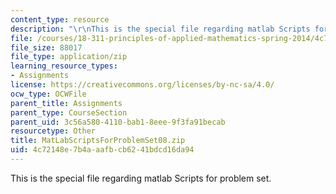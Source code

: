 ```yaml
---
content_type: resource
description: "\r\nThis is the special file regarding matlab Scripts for problem set."
file: /courses/18-311-principles-of-applied-mathematics-spring-2014/4c72148e7b4aaafbcb6241bdcd16da94_MatLabScriptsForProblemSet08.zip
file_size: 88017
file_type: application/zip
learning_resource_types:
- Assignments
license: https://creativecommons.org/licenses/by-nc-sa/4.0/
ocw_type: OCWFile
parent_title: Assignments
parent_type: CourseSection
parent_uid: 3c56a580-4110-bab1-8eee-9f3fa91becab
resourcetype: Other
title: MatLabScriptsForProblemSet08.zip
uid: 4c72148e-7b4a-aafb-cb62-41bdcd16da94
---
```


This is the special file regarding matlab Scripts for problem set.